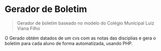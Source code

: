 # Gerador de Boletim

> Gerador de boletim baseado no modelo do Colégio Municipal Luiz Viana Filho

O Gerado obtém datados de um cvs com as notas das disciplias e gera o boletim para cada aluno de forma
automatizada, usando PHP.




